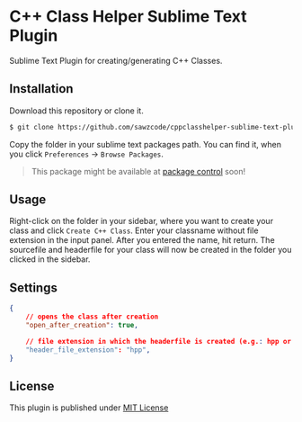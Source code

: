 # C++ Class Helper Sublime Text Plugin

Sublime Text Plugin for creating/generating C++ Classes. 

## Installation

Download this repository or clone it.

```bash
$ git clone https://github.com/sawzcode/cppclasshelper-sublime-text-plugin.git
```

Copy the folder in your sublime text packages path. You can find it, when you click `Preferences` -> `Browse Packages`. 

> This package might be available at <a href="https://github.com/wbond/package_control_channel" target="_blank">package control</a> soon!

## Usage

Right-click on the folder in your sidebar, where you want to create your class and click `Create C++ Class`. Enter your classname without file extension in the input panel. After you entered the name, hit return. The sourcefile and headerfile for your class will now be created in the folder you clicked in the sidebar. 

## Settings

```json
{
	// opens the class after creation
	"open_after_creation": true,

	// file extension in which the headerfile is created (e.g.: hpp or h)
	"header_file_extension": "hpp",
}
```

## License 

This plugin is published under [MIT License](https://github.com/sawzcode/cppclasshelper-sublime-text-plugin/blob/master/LICENSE)


